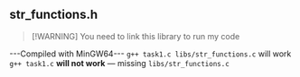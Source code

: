 ## str_functions.h
>[!WARNING] You need to link this library to run my code

---Compiled with MinGW64---
`g++ task1.c libs/str_functions.c` will work
`g++ task1.c` **will not work** — missing `libs/str_functions.c`